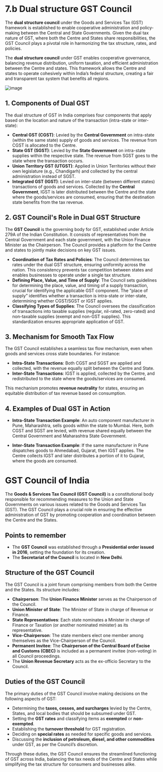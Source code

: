 # 7.b Dual structure GST Council

The **dual structure council** under the Goods and Services Tax (GST) framework is established to enable cooperative administration and policy-making between the Central and State Governments. Given the dual tax nature of GST, where both the Centre and States share responsibilities, the GST Council plays a pivotal role in harmonizing the tax structure, rates, and policies.

The **dual structure council** under GST enables cooperative governance, balancing revenue distribution, uniform taxation, and efficient administration between the Centre and states. This framework allows the Centre and states to operate cohesively within India’s federal structure, creating a fair and transparent tax system that benefits all regions.

![image](https://github.com/user-attachments/assets/1fb8ef61-75ae-4d7e-ab63-d5ddf7ff700a)


## 1. Components of Dual GST

The dual structure of GST in India comprises four components that apply based on the location and nature of the transaction (intra-state or inter-state):

- **Central GST (CGST)**: Levied by the **Central Government** on intra-state (within the same state) supply of goods and services. The revenue from CGST is allocated to the Centre.
- **State GST (SGST)**: Levied by the **State Government** on intra-state supplies within the respective state. The revenue from SGST goes to the state where the transaction occurs.
- **Union Territory GST (UTGST)**: Applied in Union Territories without their own legislature (e.g., Chandigarh) and collected by the central administration instead of SGST.
- **Integrated GST (IGST)**: Levied on inter-state (between different states) transactions of goods and services. Collected by the **Central Government**, IGST is later distributed between the Centre and the state where the goods/services are consumed, ensuring that the destination state benefits from the tax revenue.

## 2. GST Council's Role in Dual GST Structure

The **GST Council** is the governing body for GST, established under Article 279A of the Indian Constitution. It consists of representatives from the Central Government and each state government, with the Union Finance Minister as the Chairperson. The Council provides a platform for the Centre and states to jointly make decisions on key GST issues.

- **Coordination of Tax Rates and Policies**: The Council determines tax rates under the dual GST structure, ensuring uniformity across the nation. This consistency prevents tax competition between states and enables businesses to operate under a single tax structure.
- **Defining Place, Value, and Time of Supply**: The Council sets guidelines for determining the place, value, and timing of a supply transaction, crucial for identifying the applicable GST component. The “place of supply” identifies whether a transaction is intra-state or inter-state, determining whether CGST/SGST or IGST applies.
- **Classifying Types of Supplies**: The Council oversees the classification of transactions into taxable supplies (regular, nil-rated, zero-rated) and non-taxable supplies (exempt and non-GST supplies). This standardization ensures appropriate application of GST.

## 3. Mechanism for Smooth Tax Flow

The GST Council establishes a seamless tax flow mechanism, even when goods and services cross state boundaries. For instance:

- **Intra-State Transactions**: Both CGST and SGST are applied and collected, with the revenue equally split between the Centre and State.
- **Inter-State Transactions**: IGST is applied, collected by the Centre, and redistributed to the state where the goods/services are consumed.

This mechanism promotes **revenue neutrality** for states, ensuring an equitable distribution of tax revenue based on consumption.

## 4. Examples of Dual GST in Action

- **Intra-State Transaction Example**: An auto component manufacturer in Pune, Maharashtra, sells goods within the state to Mumbai. Here, both CGST and SGST are levied, with revenue shared equally between the Central Government and Maharashtra State Government.
  
- **Inter-State Transaction Example**: If the same manufacturer in Pune dispatches goods to Ahmedabad, Gujarat, then IGST applies. The Centre collects IGST and later distributes a portion of it to Gujarat, where the goods are consumed.

# GST Council of India

The **Goods & Services Tax Council (GST Council)** is a constitutional body responsible for recommending measures to the Union and State Governments on various issues related to the Goods and Services Tax (GST). The GST Council plays a crucial role in ensuring the effective administration of GST by promoting cooperation and coordination between the Centre and the States.

## Points to remember 
- The **GST Council** was established through a **Presidential order issued in 2016**, setting the foundation for its creation.
- The **Secretariat of the Council** is located in **New Delhi**.

## Structure of the GST Council

The GST Council is a joint forum comprising members from both the Centre and the States. Its structure includes:

- **Chairperson**: The **Union Finance Minister** serves as the Chairperson of the Council.
- **Union Minister of State**: The Minister of State in charge of Revenue or Finance.
- **State Representatives**: Each state nominates a Minister in charge of Finance or Taxation (or another nominated minister) as its representative.
- **Vice-Chairperson**: The state members elect one member among themselves as the Vice-Chairperson of the Council.
- **Permanent Invitee**: The **Chairperson of the Central Board of Excise and Customs (CBEC)** is included as a permanent invitee (non-voting) in all Council proceedings.
- The **Union Revenue Secretary** acts as the ex-officio Secretary to the Council.

## Duties of the GST Council

The primary duties of the GST Council involve making decisions on the following aspects of GST:

- Determining the **taxes, cesses, and surcharges** levied by the Centre, States, and local bodies that should be subsumed under GST.
- Setting the **GST rates** and classifying items as **exempted** or **non-exempted**.
- Establishing the **turnover threshold** for GST registration.
- Deciding on **special rates** as needed for specific goods and services.
- Discussing the **inclusion of petroleum, diesel, and other commodities** under GST, as per the Council’s discretion.

Through these duties, the GST Council ensures the streamlined functioning of GST across India, balancing the tax needs of the Centre and States while simplifying the tax structure for consumers and businesses alike.
 

 

